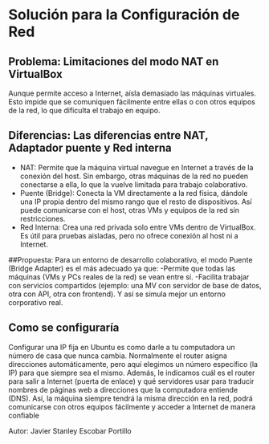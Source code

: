 # Solución para la Configuración de Red 

## Problema: Limitaciones del modo NAT en VirtualBox
Aunque permite acceso a Internet, aísla demasiado las máquinas virtuales. Esto impide que se comuniquen fácilmente entre ellas o con otros equipos de la red, lo que dificulta el trabajo en equipo.

## Diferencias: Las diferencias entre NAT, Adaptador puente y Red interna 

- NAT: Permite que la máquina virtual navegue en Internet
a través de la conexión del host. Sin embargo, otras máquinas de la red no pueden conectarse a ella, lo que la vuelve limitada para trabajo colaborativo.
- Puente (Bridge): Conecta la VM directamente a la red física, dándole una IP propia dentro del mismo rango que el resto de dispositivos. Así puede comunicarse con el host, otras VMs y equipos de la red sin restricciones.
- Red Interna: Crea una red privada solo entre VMs dentro de VirtualBox. Es útil para pruebas aisladas, pero no ofrece conexión al host ni a Internet.

##Propuesta: Para un entorno de desarrollo colaborativo, el modo Puente (Bridge Adapter) es el más adecuado ya que:
-Permite que todas las máquinas (VMs y PCs reales de la red) se vean entre sí.
-Facilita trabajar con servicios compartidos (ejemplo: una MV con servidor de base de datos, otra con API, otra con frontend).
Y así se simula mejor un entorno corporativo real.

## Como se configuraría 
Configurar una IP fija en Ubuntu es como darle a tu computadora un número de casa que nunca cambia. Normalmente el router asigna direcciones automáticamente, pero aquí elegimos un número específico (la IP) para que siempre sea el mismo. Además, le indicamos cuál es el router para salir a Internet (puerta de enlace) y qué servidores usar para traducir nombres de páginas web a direcciones que la computadora entiende (DNS). Así, la máquina siempre tendrá la misma dirección en la red, podrá comunicarse con otros equipos fácilmente y acceder a Internet de manera confiable

Autor: Javier Stanley Escobar Portillo


